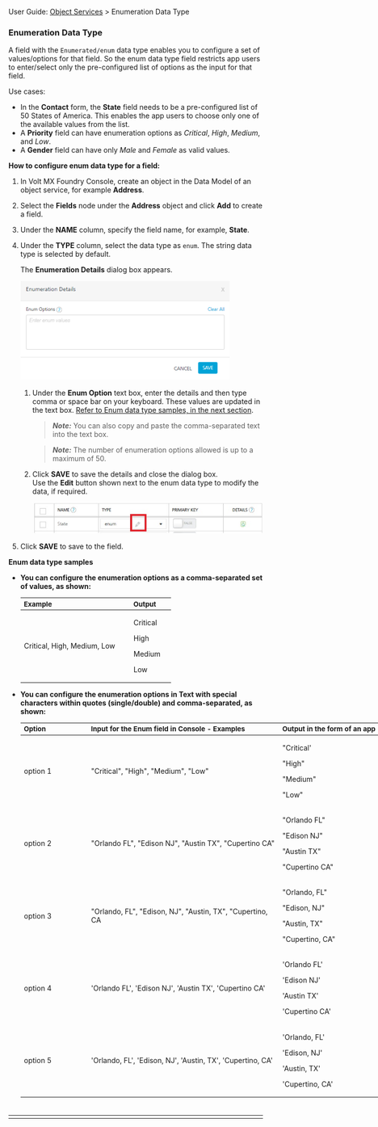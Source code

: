 
User Guide: [Object Services](../Objectservices.md) > Enumeration Data Type

<h3 id="enum">Enumeration Data Type</h3>

A field with the `Enumerated/enum` data type enables you to configure a set of values/options for that field. So the enum data type field restricts app users to enter/select only the pre-configured list of options as the input for that field.

Use cases:

*   In the **Contact** form, the **State** field needs to be a pre-configured list of 50 States of America. This enables the app users to choose only one of the available values from the list.
*   A **Priority** field can have enumeration options as _Critical_, _High_, _Medium_, and _Low_.
*   A **Gender** field can have only _Male_ and _Female_ as valid values.

**How to configure enum data type for a field:**

1.  <span style="font-weight: normal;">In Volt MX Foundry Console, create an object in the Data Model of an object service, for example **Address**.</span>
2.  <span style="font-weight: normal;">Select the **Fields** node under the **Address** object and click **Add** to create a field.</span>
3.  <span style="font-weight: normal;">Under the **NAME** column, specify the field name, for example, **State**.</span>
4.  <span style="font-weight: normal;">Under the **TYPE** column, select the data type as `enum`. The string data type is selected by default.</span>

    The **Enumeration Details** dialog box appears.

    ![](../Resources/Images/enum_414x196.png)

    1.  Under the **Enum Option** text box, enter the details and then type comma or space bar on your keyboard. These values are updated in the text box. [Refer to Enum data type samples, in the next section](#Enum).

        > ***Note:*** You can also copy and paste the comma-separated text into the text box.

        > ***Note:*** The number of enumeration options allowed is up to a maximum of 50.

    1.  Click **SAVE** to save the details and close the dialog box.  
        Use the **Edit** button shown next to the enum data type to modify the data, if required.

        ![](../Resources/Images/EnumEdit.png)

5.  Click **SAVE** to save to the field.

<a name="Enum"></a><b>Enum data type samples</b>

*   __You can configure the enumeration options as a comma-separated set of values, as shown:__

    <table style="margin-left: 0;margin-right: auto;width: 307px;mc-table-style: url('../Resources/TableStyles/Basic.css');" class="TableStyle-Basic" cellspacing="0"><colgroup><col style="width: 217px;" class="TableStyle-Basic-Column-Column1"><col style="width: 81px;" class="TableStyle-Basic-Column-Column1"></colgroup>

    <thead>

    <tr class="TableStyle-Basic-Head-Header1">

    <th style="font-size: 10pt;font-weight: bold;" class="TableStyle-Basic-HeadE-Column1-Header1">Example</th>

    <th style="font-size: 10pt;font-weight: bold;" class="TableStyle-Basic-HeadD-Column1-Header1">Output</th>

    </tr>

    </thead>

    <tbody>

    <tr class="TableStyle-Basic-Body-Body1">

    <td class="TableStyle-Basic-BodyB-Column1-Body1">Critical, High, Medium, Low</td>

    <td class="TableStyle-Basic-BodyA-Column1-Body1">

    Critical

    High

    Medium

    Low

    </td>

    </tr>

    </tbody>

    </table>

*   __You can configure the enumeration options in Text with special characters within quotes (single/double) and comma-separated, as shown:__

    <table style="margin-left: 0;margin-right: auto;mc-table-style: url('../Resources/TableStyles/Basic.css');width: 736px;" class="TableStyle-Basic" cellspacing="0"><colgroup><col style="width: 133px;" class="TableStyle-Basic-Column-Column1"><col style="width: 379px;" class="TableStyle-Basic-Column-Column1"><col style="width: 219px;" class="TableStyle-Basic-Column-Column1"></colgroup>

    <thead>

    <tr class="TableStyle-Basic-Head-Header1">

    <th style="font-size: 10pt;font-weight: bold;" class="TableStyle-Basic-HeadE-Column1-Header1">Option</th>

    <th style="font-size: 10pt;font-weight: bold;" class="TableStyle-Basic-HeadE-Column1-Header1">Input for the Enum field in Console - Examples</th>

    <th style="font-size: 10pt;font-weight: bold;" class="TableStyle-Basic-HeadD-Column1-Header1">Output in the form of an app</th>

    </tr>

    </thead>

    <tbody>

    <tr class="TableStyle-Basic-Body-Body1">

    <td class="TableStyle-Basic-BodyE-Column1-Body1">option 1</td>

    <td class="TableStyle-Basic-BodyE-Column1-Body1">"Critical", "High", "Medium", "Low"</td>

    <td class="TableStyle-Basic-BodyD-Column1-Body1">

    "Critical'

    "High"

    "Medium"

    "Low"

    </td>

    </tr>

    <tr class="TableStyle-Basic-Body-Body1">

    <td class="TableStyle-Basic-BodyE-Column1-Body1">option 2</td>

    <td class="TableStyle-Basic-BodyE-Column1-Body1">"Orlando FL", "Edison NJ", "Austin TX", "Cupertino CA"</td>

    <td class="TableStyle-Basic-BodyD-Column1-Body1">

    "Orlando FL"

    "Edison NJ"

    "Austin TX"

    "Cupertino CA"

    </td>

    </tr>

    <tr class="TableStyle-Basic-Body-Body1">

    <td class="TableStyle-Basic-BodyE-Column1-Body1">option 3</td>

    <td class="TableStyle-Basic-BodyE-Column1-Body1">

    "Orlando, FL", "Edison, NJ", "Austin, TX", "Cupertino, CA

    </td>

    <td class="TableStyle-Basic-BodyD-Column1-Body1">

    "Orlando, FL"

    "Edison, NJ"

    "Austin, TX"

    "Cupertino, CA"

    </td>

    </tr>

    <tr class="TableStyle-Basic-Body-Body1">

    <td class="TableStyle-Basic-BodyE-Column1-Body1">option 4</td>

    <td class="TableStyle-Basic-BodyE-Column1-Body1">

    'Orlando FL', 'Edison NJ', 'Austin TX', 'Cupertino CA'

    </td>

    <td class="TableStyle-Basic-BodyD-Column1-Body1">

    'Orlando FL'

    'Edison NJ'

    'Austin TX'

    'Cupertino CA'

    </td>

    </tr>

    <tr class="TableStyle-Basic-Body-Body1">

    <td class="TableStyle-Basic-BodyB-Column1-Body1">option 5</td>

    <td class="TableStyle-Basic-BodyB-Column1-Body1">

    'Orlando, FL', 'Edison, NJ', 'Austin, TX', 'Cupertino, CA'

    </td>

    <td class="TableStyle-Basic-BodyA-Column1-Body1">

    'Orlando, FL'

    'Edison, NJ'

    'Austin, TX'

    'Cupertino, CA'

    </td>

    </tr>

    </tbody>

    </table>

<table style="border-spacing: 0px 0px;border-collapse: collapse;width: 100%; border:none; border-bottom:1px solid white; margin-left: 0;margin-right: auto; margin-top:35px;" cellspacing="0"><colgroup><col style="width: 203px;font-weight: bold;" class="Column-Column1"> <col style="width: 556px;font-weight: bold;" class="Column-Column1"></colgroup>

<tbody>

<tr class="Body-Body1">

<td style="text-align: left;font-size: 9pt;font-weight: normal;" class="BodyB-Column1-Body1"><script style="font-weight: bold; font-size: 9pt;">/*<![CDATA[*/// format date as dd-mmm-yy</script></td>

</tr>

</tbody>

</table>

